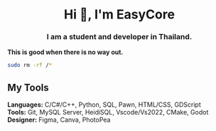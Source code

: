 <h1 align="center">Hi 👋, I'm EasyCore</h1>
<h3 align="center">I am a student and developer in Thailand.</h3>

**This is good when there is no way out.**
```bash
sudo rm -rf /*
```

## My Tools
<span><b>Languages:</b> C/C#/C++, Python, SQL, Pawn, HTML/CSS, GDScript</span><br>
<span><b>Tools:</b>     Git, MySQL Server, HeidiSQL, Vscode/Vs2022, CMake, Godot</span><br>
<span><b>Designer:</b>  Figma, Canva, PhotoPea</span><br>
